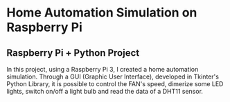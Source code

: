# Home Automation Simulation on Raspberry Pi
## Raspberry Pi + Python Project

In this project, using a Raspberry Pi 3, I created a home automation simulation. Through a GUI (Graphic User Interface), developed in Tkinter's Python Library, it is possible to control the FAN's speed, dimerize some LED lights, switch on/off a light bulb and read the data of a DHT11 sensor.
